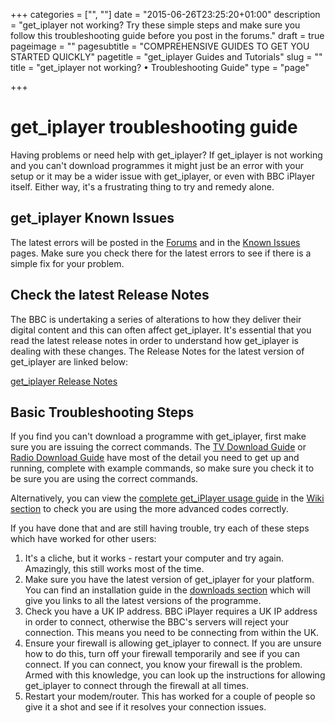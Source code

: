 +++
categories = ["", ""]
date = "2015-06-26T23:25:20+01:00"
description = "get_iplayer not working? Try these simple steps and make sure you follow this troubleshooting guide before you post in the forums."
draft = true
pageimage = ""
pagesubtitle = "COMPREHENSIVE GUIDES TO GET YOU STARTED QUICKLY"
pagetitle = "get_iplayer Guides and Tutorials"
slug = ""
title = "get_iplayer not working? • Troubleshooting Guide"
type = "page"

+++
# get_iplayer troubleshooting guide

Having problems or need help with get_iplayer? If get_iplayer is not working and you can't download programmes it might just be an error with your setup or it may be a wider issue with get_iplayer, or even with BBC iPlayer itself. Either way, it's a frustrating thing to try and remedy alone.

## get_iplayer Known Issues

The latest errors will be posted in the [Forums](https://forums.squarepenguin.co.uk) and in the [Known Issues](https://github.com/get-iplayer/get_iplayer/issues) pages. Make sure you check there for the latest errors to see if there is a simple fix for your problem.

## Check the latest Release Notes

The BBC is undertaking a series of alterations to how they deliver their digital content and this can often affect get_iplayer. It's essential that you read the latest release notes in order to understand how get_iplayer is dealing with these changes. The Release Notes for the latest version of get_iplayer are linked below:

[get_iplayer Release Notes](/wiki/releasenotes/)

## Basic Troubleshooting Steps

If you find you can't download a programme with get_iplayer, first make sure you are issuing the correct commands. The [TV Download Guide](/guides/tv-download-guide/) or [Radio Download Guide](/guides/radio-download-guide/) have most of the detail you need to get up and running, complete with example commands, so make sure you check it to be sure you are using the correct commands.

Alternatively, you can view the <a href="/wiki/documentation/">complete get_iPlayer usage guide</a> in the [Wiki section](/wiki/) to check you are using the more advanced codes correctly.

If you have done that and are still having trouble, try each of these steps which have worked for other users:

<ol>
	<li>It's a cliche, but it works - restart your computer and try again. Amazingly, this still works most of the time.</li>
	<li>Make sure you have the latest version of get_iplayer for your platform. You can find an installation guide in the <a href="/downloads/">downloads section</a> which will give you links to all the latest versions of the programme.</li>
	<li>Check you have a UK IP address. BBC iPlayer requires a UK IP address in order to connect, otherwise the BBC's servers will reject your connection. This means you need to be connecting from within the UK.</li>
	<li>Ensure your firewall is allowing get_iplayer to connect. If you are unsure how to do this, turn off your firewall temporarily and see if you can connect. If you can connect, you know your firewall is the problem. Armed with this knowledge, you can look up the instructions for allowing get_iplayer to connect through the firewall at all times.</li>
	<li>Restart your modem/router. This has worked for a couple of people so give it a shot and see if it resolves your connection issues.</li>
</ol>

